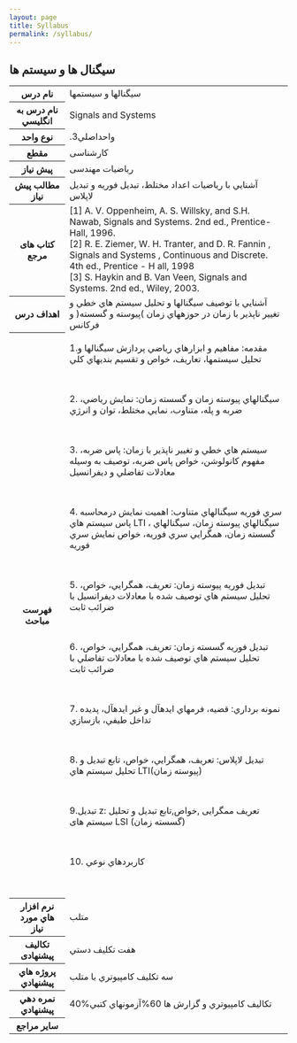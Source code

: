 ```yaml
---
layout: page
title: Syllabus
permalink: /syllabus/
---
```




<h2>سیگنال ها و سیستم ها<h/>

<table class="table table-striped table-dark">
  
<tbody>
    <tr>
      <th scope="row"> نام درس</th>
      <td>
سيگنالها و سيستمها</td>
    </tr>
      <tr>
      <th scope="row">نام درس به انگليسي</th>
      <td>Signals and Systems</td>
    </tr>
      <tr>
      <th scope="row">نوع واحد</th>
      <td>.3واحداصلي</td>
      </tr>
  <tr>
    <th scope="row">مقطع </th>
      <td>کارشناسی</td>
    </tr>
      <tr>
      <th scope="row">پیش نیاز</th>
      <td>ریاضیات مهندسی</td>
    </tr>
      <tr>
      <th scope="row">مطالب پيش نياز</th>
      <td>آشنايي با رياضيات اعداد مختلط، تبديل فوريه و تبديل لاپلاس</td>
    </tr>
    <tr>
     <th scope="row">کتاب های مرجع</th>
      <td>[1] A. V. Oppenheim, A. S. Willsky, and S.H. Nawab, Signals and Systems. 2nd ed., Prentice- Hall, 1996.<br>
[2] R. E. Ziemer, W. H. Tranter, and D. R. Fannin , Signals and Systems , Continuous and Discrete. 4th ed., Prentice - H all, 1998<br>
[3] S. Haykin and B. Van Veen, Signals and Systems. 2nd ed., Wiley, 2003.</td>
    </tr>
    <tr>
     <th scope="row">اهداف درس</th>
      <td>آشنايي با توصيف سيگنالها و تحليل سيستم هاي خطي و تغيير ناپذير با زمان در حوزههاي زمان )پيوسته و
گسسته( و فرکانس</td>
    </tr>
    <tr>
     <th scope="row">فهرست مباحث</th>
      <td>
      <p>1.مقدمه: مفاهيم و ابزارهاي رياضي پردازش سيگنالها و تحليل سيستمها، تعاريف، خواص و
تقسيم بنديهاي کلي<p/><br>
 <p>2. سيگنالهاي پيوسته زمان و گسسته زمان: نمايش رياضي، ضربه و پله، متناوب، نمايي مختلط، توان
و انرژي<p/><br>
 <p>3. سيستم هاي خطي و تغيير ناپذير با زمان: پاس ضربه، مفهوم کانولوشن، خواص پاس ضربه، توصيف
به وسيله معادلات تفاضلي و ديفرانسيل<p/><br>
 <p>4. سري فوريه سيگنالهاي متناوب: اهميت نمايش درمحاسبه پاس سيستم هاي LTI ، سيگنالهاي
پيوسته زمان، سيگنالهاي گسسته زمان، همگرايي سري فوريه، خواص نمايش سري فوريه<p/><br>
 <p>5. تبديل فوريه پيوسته زمان: تعريف، همگرايي، خواص، تحليل سيستم هاي توصيف شده با معادلات
ديفرانسيل با ضرائب ثابت<p/><br>
 <p>6. تبديل فوريه گسسته زمان: تعريف، همگرايي، خواص، تحليل سيستم هاي توصيف شده با معادلات
تفاضلي با ضرائب ثابت<p/><br>
  <p>7. نمونه برداري: قضيه، فرمهاي ايدهآل و غير ايدهآل، پديده تداخل طيفي، بازسازي<p/><br>
 <p>8. تبديل لاپلاس: تعريف، همگرايي، خواص، تابع تبديل و تحليل سيستم هاي 
 LTI(پيوسته زمان)<p/><br>
 <p>9.تبدیل z:
 تعریف ممگرایی ,خواص,تابع تبدیل و تحلیل سیستم های LSI (گسسته زمان) 
  <p/><br>
 <p>10. کاربردهاي نوعي<p/><br>
  </td>
    </tr>
    <tr>
    <th scope="row">نرم افزار هاي مورد نياز</th>
      <td>متلب</td>
    </tr>
    <tr>
     <th scope="row">تکالیف پیشنهادی</th>
      <td>هفت تکليف دستي</td>
    </tr>
    <tr>
     <th scope="row">پروژه هاي پيشنهادي</th>
      <td>سه تکليف کامپيوتري با متلب</td>
    </tr>
    <tr>
    <th scope="row">نمره دهي پيشنهادي</th>
      <td>40%تکاليف کامپيوتري و گزارش ها
  60%آزمونهاي کتبي</td>
     </tr>
    <tr>
     <th scope="row">ساير مراجع</th>
      <td></td>
    </tr>

</tbody>
</table>


